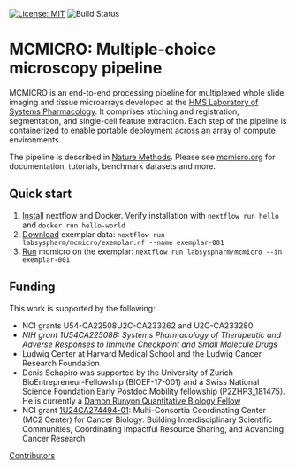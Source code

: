 [![License: MIT](https://img.shields.io/badge/License-MIT-yellow.svg)](https://opensource.org/licenses/MIT) ![Build Status](https://github.com/labsyspharm/mcmicro/actions/workflows/ci.yml/badge.svg)

# MCMICRO: Multiple-choice microscopy pipeline

MCMICRO is an end-to-end processing pipeline for multiplexed whole slide imaging and tissue microarrays developed at the [HMS Laboratory of Systems Pharmacology](https://hits.harvard.edu/the-program/laboratory-of-systems-pharmacology/about/). It comprises stitching and registration, segmentation, and single-cell feature extraction. Each step of the pipeline is containerized to enable portable deployment across an array of compute environments.

The pipeline is described in [Nature Methods](https://www.nature.com/articles/s41592-021-01308-y). Please see [mcmicro.org](https://mcmicro.org/) for documentation, tutorials, benchmark datasets and more.

## Quick start

1. [Install](https://mcmicro.org/tutorial/installation.html) nextflow and Docker. Verify installation with `nextflow run hello` and `docker run hello-world`
1. [Download](http://mcmicro.org/datasets/) exemplar data: `nextflow run labsyspharm/mcmicro/exemplar.nf --name exemplar-001`
1. [Run](https://mcmicro.org/tutorial/tutorial.html) mcmicro on the exemplar: `nextflow run labsyspharm/mcmicro --in exemplar-001`

## Funding

This work is supported by the following:

* NCI grants U54-CA22508U2C-CA233262 and U2C-CA233280
* *NIH grant 1U54CA225088: Systems Pharmacology of Therapeutic and Adverse Responses to Immune Checkpoint and Small Molecule Drugs* 
* Ludwig Center at Harvard Medical School and the Ludwig Cancer Research Foundation
* Denis Schapiro was supported by the University of Zurich BioEntrepreneur-Fellowship (BIOEF-17-001) and a Swiss National Science Foundation Early Postdoc Mobility fellowship (P2ZHP3_181475). He is currently a [Damon Runyon Quantitative Biology Fellow](https://www.damonrunyon.org/news/entries/5551/Damon%20Runyon%20Cancer%20Research%20Foundation%20awards%20new%20Quantitative%20Biology%20Fellowships)
* NCI grant [1U24CA274494-01](https://reporter.nih.gov/project-details/10525124): Multi-Consortia Coordinating Center (MC2 Center) for Cancer Biology: Building Interdisciplinary Scientific Communities, Coordinating Impactful Resource Sharing, and Advancing Cancer Research

[Contributors](https://mcmicro.org/community/)

